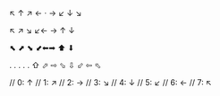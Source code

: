 ↖ ↑ ↗
← · →
↙ ↓ ↘

↖ ↗ ↘ ↙← → ↑ ↓



⬉ ⬈ ⬊ ⬋⬅➡ ⬆ ⬇


. . . . . 
⇧
⬀
⇨
⬂
⇩
⬃
⇦
⬁

 

// 0: ↑
// 1: ↗
// 2: →
// 3: ↘
// 4: ↓
// 5: ↙
// 6: ←
// 7: ↖
